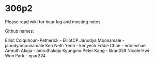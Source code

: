 306p2
=====

Please read wiki for hour log and meeting notes


Github names:

Elliot Colquhoun-Petherick    -   ElliotCP
Janodya Moonamale   -   janodyamoonamale
Ken Neth Yeoh   -   kenyeoh
Eddie Chae    -   eddiechae
Amruth Akoju    -   amruthakoju
Kyungmo Peter Kang    -    kkan059
Nicole Hwi Won Park   -   npar224
